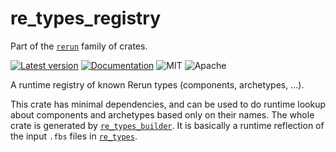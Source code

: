 # re_types_registry

Part of the [`rerun`](https://github.com/rerun-io/rerun) family of crates.

[![Latest version](https://img.shields.io/crates/v/re_types_registry.svg)](https://crates.io/crates/re_types_registry?speculative-link)
[![Documentation](https://docs.rs/re_types_registry/badge.svg)](https://docs.rs/re_types_registry?speculative-link)
![MIT](https://img.shields.io/badge/license-MIT-blue.svg)
![Apache](https://img.shields.io/badge/license-Apache-blue.svg)

A runtime registry of known Rerun types (components, archetypes, …).

This crate has minimal dependencies, and can be used to do runtime lookup about components and archetypes based only on their names.
The whole crate is generated by [`re_types_builder`](../re_types_builder).
It is basically a runtime reflection of the input `.fbs` files in [`re_types`](../re_types).
